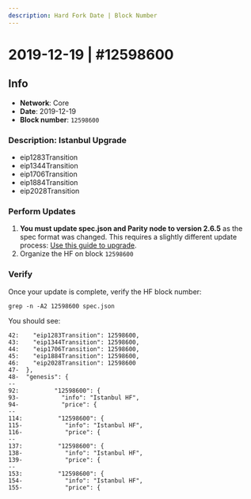 ```yaml
---
description: Hard Fork Date | Block Number
---
```


# 2019-12-19 \| \#12598600

## Info

* **Network**: Core
* **Date**: 2019-12-19
* **Block number**: `12598600`

### Description: Istanbul Upgrade

* eip1283Transition
* eip1344Transition
* eip1706Transition
* eip1884Transition
* eip2028Transition

### Perform Updates

1. **You must update spec.json and Parity node to version 2.6.5** as the spec format was changed. This requires a slightly different update process: [Use this guide to upgrade](https://forum.poa.network/t/istanbul-activation-on-core/3180).
2. Organize the HF on block `12598600`

### Verify

Once your update is complete, verify the HF block number:

```text
grep -n -A2 12598600 spec.json
```

You should see:

```text
42:    "eip1283Transition": 12598600,
43:    "eip1344Transition": 12598600,
44:    "eip1706Transition": 12598600,
45:    "eip1884Transition": 12598600,
46:    "eip2028Transition": 12598600
47-  },
48-  "genesis": {
--
92:          "12598600": {
93-            "info": "Istanbul HF",
94-            "price": {
--
114:          "12598600": {
115-            "info": "Istanbul HF",
116-            "price": {
--
137:          "12598600": {
138-            "info": "Istanbul HF",
139-            "price": {
--
153:          "12598600": {
154-            "info": "Istanbul HF",
155-            "price": {
```

